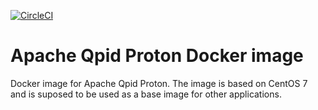 [![CircleCI](https://circleci.com/gh/scholzj/docker-qpid-proton.svg?style=shield)](https://circleci.com/gh/scholzj/docker-qpid-proton)

# Apache Qpid Proton Docker image

Docker image for Apache Qpid Proton. The image is based on CentOS 7 and is suposed to be used as a base image for other applications.
